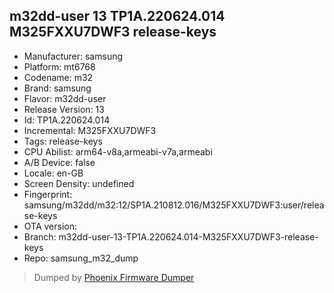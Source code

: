 ## m32dd-user 13 TP1A.220624.014 M325FXXU7DWF3 release-keys
- Manufacturer: samsung
- Platform: mt6768
- Codename: m32
- Brand: samsung
- Flavor: m32dd-user
- Release Version: 13
- Id: TP1A.220624.014
- Incremental: M325FXXU7DWF3
- Tags: release-keys
- CPU Abilist: arm64-v8a,armeabi-v7a,armeabi
- A/B Device: false
- Locale: en-GB
- Screen Density: undefined
- Fingerprint: samsung/m32dd/m32:12/SP1A.210812.016/M325FXXU7DWF3:user/release-keys
- OTA version: 
- Branch: m32dd-user-13-TP1A.220624.014-M325FXXU7DWF3-release-keys
- Repo: samsung_m32_dump


>Dumped by [Phoenix Firmware Dumper](https://github.com/DroidDumps/phoenix_firmware_dumper)
